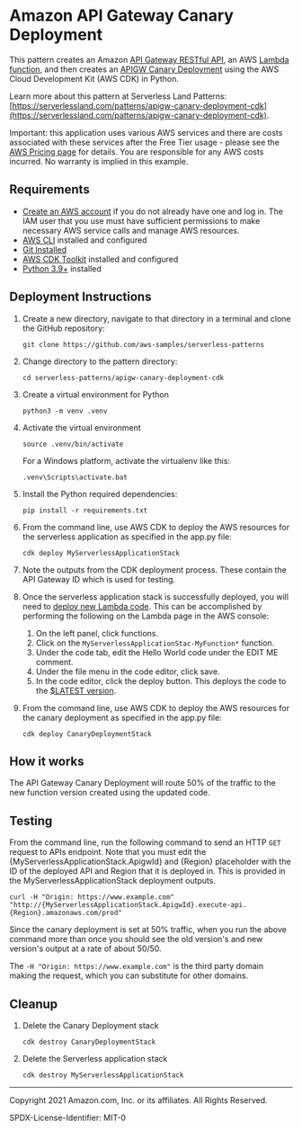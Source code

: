 # Amazon API Gateway Canary Deployment

This pattern creates an Amazon [API Gateway RESTful API](https://docs.aws.amazon.com/apigateway/latest/developerguide/apigateway-rest-api.html), an AWS [Lambda function](https://docs.aws.amazon.com/lambda/latest/dg/welcome.html), and then creates an [APIGW Canary Deployment](https://docs.aws.amazon.com/apigateway/latest/developerguide/canary-release.html) using the AWS Cloud Development Kit (AWS CDK) in Python.

Learn more about this pattern at Serverless Land Patterns: [https://serverlessland.com/patterns/apigw-canary-deployment-cdk](https://serverlessland.com/patterns/apigw-canary-deployment-cdk).

Important: this application uses various AWS services and there are costs associated with these services after the Free Tier usage - please see the [AWS Pricing page](https://aws.amazon.com/pricing/) for details. You are responsible for any AWS costs incurred. No warranty is implied in this example.

## Requirements

* [Create an AWS account](https://portal.aws.amazon.com/gp/aws/developer/registration/index.html) if you do not already have one and log in. The IAM user that you use must have sufficient permissions to make necessary AWS service calls and manage AWS resources.
* [AWS CLI](https://docs.aws.amazon.com/cli/latest/userguide/install-cliv2.html) installed and configured
* [Git Installed](https://git-scm.com/book/en/v2/Getting-Started-Installing-Git)
* [AWS CDK Toolkit](https://docs.aws.amazon.com/cdk/latest/guide/cli.html) installed and configured
* [Python 3.9+](https://www.python.org/downloads/) installed

## Deployment Instructions

1. Create a new directory, navigate to that directory in a terminal and clone the GitHub repository:
    ```
    git clone https://github.com/aws-samples/serverless-patterns
    ```
2. Change directory to the pattern directory:
    ```
    cd serverless-patterns/apigw-canary-deployment-cdk
    ```
3. Create a virtual environment for Python
    ```
    python3 -m venv .venv
    ```
4. Activate the virtual environment
    ```
    source .venv/bin/activate
    ```
    For a Windows platform, activate the virtualenv like this:
    ```
    .venv\Scripts\activate.bat
    ```
5. Install the Python required dependencies:
    ```
    pip install -r requirements.txt
    ```
6. From the command line, use AWS CDK to deploy the AWS resources for the serverless application as specified in the app.py file:
    ```
    cdk deploy MyServerlessApplicationStack
    ```
7. Note the outputs from the CDK deployment process. These contain the API Gateway ID which is used for testing.
8. Once the serverless application stack is successfully deployed, you will need to [deploy new Lambda code](https://docs.aws.amazon.com/lambda/latest/dg/gettingstarted-package.html). This can be accomplished by performing the following on the Lambda page in the AWS console:

    1. On the left panel, click functions.
    2. Click on the ```MyServerlessApplicationStac-MyFunction*``` function.
    3. Under the code tab, edit the Hello World code under the EDIT ME comment.
    4. Under the file menu in the code editor, click save.
    5. In the code editor, click the deploy button. This deploys the code to the [$LATEST version](https://docs.aws.amazon.com/lambda/latest/dg/configuration-versions.html).

9. From the command line, use AWS CDK to deploy the AWS resources for the canary deployment as specified in the app.py file:
    ```
    cdk deploy CanaryDeploymentStack
    ```

## How it works

The API Gateway Canary Deployment will route 50% of the traffic to the new function version created using the updated code.

## Testing

From the command line, run the following command to send an HTTP `GET` request to APIs endpoint. Note that you must edit the {MyServerlessApplicationStack.ApigwId} and {Region} placeholder with the ID of the deployed API and Region that it is deployed in. This is provided in the MyServerlessApplicationStack deployment outputs.

```
curl -H "Origin: https://www.example.com" "http://{MyServerlessApplicationStack.ApigwId}.execute-api.{Region}.amazonaws.com/prod"
```

Since the canary deployment is set at 50% traffic, when you run the above command more than once you should see the old version's and new version's output at a rate of about 50/50.

The `-H "Origin: https://www.example.com"` is the third party domain making the request, which you can substitute for other domains.

## Cleanup

1. Delete the Canary Deployment stack
    ```
    cdk destroy CanaryDeploymentStack
    ```
2. Delete the Serverless application stack
   ```
   cdk destroy MyServerlessApplicationStack
   ```
----
Copyright 2021 Amazon.com, Inc. or its affiliates. All Rights Reserved.

SPDX-License-Identifier: MIT-0
